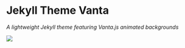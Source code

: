 # Jekyll Theme Vanta 

*A lightweight Jekyll theme featuring Vanta.js animated backgrounds*

![](jekyll-theme-vanta.gif)